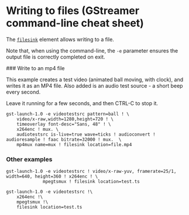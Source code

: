 # Writing to files (GStreamer command-line cheat sheet)

The [`filesink`](https://gstreamer.freedesktop.org/data/doc/gstreamer/head/gstreamer-plugins/html/gstreamer-plugins-filesink.html) element allows writing to a file.

Note that, when using the command-line, the `-e` parameter ensures the output file is correctly completed on exit.

### Write to an mp4 file

This example creates a test video (animated ball moving, with clock), and writes it as an MP4 file.
Also added is an audio test source - a short beep every second.

Leave it running for a few seconds, and then CTRL-C to stop it.

```
gst-launch-1.0 -e videotestsrc pattern=ball ! \
    video/x-raw,width=1280,height=720 ! \
    timeoverlay font-desc="Sans, 48" ! \
    x264enc ! mux. \
    audiotestsrc is-live=true wave=ticks ! audioconvert ! audioresample ! faac bitrate=32000 ! mux.  \
    mp4mux name=mux ! filesink location=file.mp4
```

### Other examples


 ```
 gst-launch-1.0 -e videotestsrc ! video/x-raw-yuv, framerate=25/1, width=640, height=360 ! x264enc ! \
               mpegtsmux ! filesink location=test.ts
```

```
gst-launch-1.0 -e videotestsrc !\
    x264enc !\
    mpegtsmux !\
    filesink location=test.ts
```
